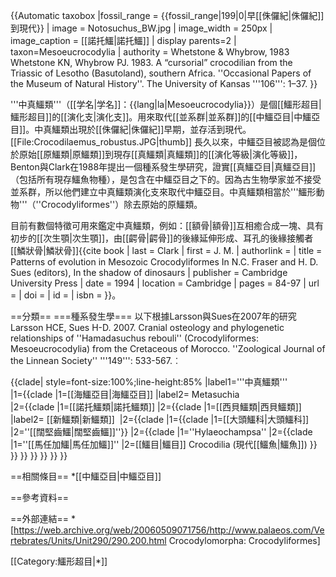 {{Automatic taxobox
|fossil_range = {{fossil_range|199|0|早[[侏儸紀|侏儸紀]]到現代}}
| image = Notosuchus_BW.jpg
| image_width = 250px
| image_caption = [[諾托鱷|諾托鱷]]
| display parents=2
| taxon=Mesoeucrocodylia
| authority = Whetstone & Whybrow, 1983 <ref name="Whetstone & Whybrow, 1983 ">Whetstone KN, Whybrow PJ. 1983. A “cursorial” crocodilian from the Triassic of Lesotho (Basutoland), southern Africa. ''Occasional Papers of the Museum of Natural History''. The University of Kansas '''106''': 1–37.</ref>
}}

'''中真鱷類'''（[[学名|学名]]：{{lang|la|Mesoeucrocodylia}}）是個[[鱷形超目|鱷形超目]]的[[演化支|演化支]]。用來取代[[並系群|並系群]]的[[中鱷亞目|中鱷亞目]]。中真鱷類出現於[[侏儸紀|侏儸紀]]早期，並存活到現代。
[[File:Crocodilaemus_robustus.JPG|thumb]] 
長久以來，中鱷亞目被認為是個位於原始[[原鱷類|原鱷類]]到現存[[真鱷類|真鱷類]]的[[演化等級|演化等級]]<ref name="Whetstone & Whybrow, 1983 "/>，Benton與Clark在1988年提出一個種系發生學研究，證實[[真鱷亞目|真鱷亞目]]（包括所有現存鱷魚物種），是包含在中鱷亞目之下的。因為古生物學家並不接受並系群，所以他們建立中真鱷類演化支來取代中鱷亞目。中真鱷類相當於'''鱷形動物'''（''Crocodyliformes''）除去原始的原鱷類。

目前有數個特徵可用來鑑定中真鱷類，例如：[[額骨|額骨]]互相癒合成一塊、具有初步的[[次生顎|次生顎]]，由[[齶骨|齶骨]]的後緣延伸形成、耳孔的後緣接觸者[[鱗狀骨|鱗狀骨]]<ref name="Clark1994">{{cite book | last = Clark | first = J. M. | authorlink = | title = Patterns of evolution in Mesozoic Crocodyliformes In N.C. Fraser and H. D. Sues (editors), In the shadow of dinosaurs | publisher = Cambridge University Press | date = 1994 | location = Cambridge | pages = 84-97 | url = | doi = | id = | isbn = }}</ref>。

==分類==
===種系發生學===
以下根據Larsson與Sues在2007年的研究<ref name="Larsson & Sues, 2007">Larsson HCE, Sues H-D. 2007. Cranial osteology and phylogenetic relationships of ''Hamadasuchus rebouli'' (Crocodyliformes: Mesoeucrocodylia) from the Cretaceous of Morocco. ''Zoological Journal of the Linnean Society'' '''149''': 533-567.</ref>︰

{{clade| style=font-size:100%;line-height:85%
|label1='''中真鱷類'''    
|1={{clade
   |1=[[海鱷亞目|海鱷亞目]] 
   |label2= Metasuchia   
   |2={{clade
     |1=[[諾托鱷類|諾托鱷類]]
     |2={{clade
        |1=[[西貝鱷類|西貝鱷類]]
        |label2= [[新鱷類|新鱷類]] 
        |2={{clade
           |1={{clade
              |1=[[大頭鱷科|大頭鱷科]]
              |2=''[[闊堅齒鱷|闊堅齒鱷]]''}}
           |2={{clade
              |1=''Hylaeochampsa''
              |2={{clade
                 |1=''[[馬任加鱷|馬任加鱷]]''
                 |2=[[鱷目|鱷目]] Crocodilia (現代[[鱷魚|鱷魚]])
}} }} }} }} }} }} }}

==相關條目==
*[[中鱷亞目|中鱷亞目]]

==參考資料==
<div class="references-small">
<references />
</div>

==外部連結==
*[https://web.archive.org/web/20060509071756/http://www.palaeos.com/Vertebrates/Units/Unit290/290.200.html Crocodylomorpha: Crocodyliformes]

[[Category:鱷形超目|*]]